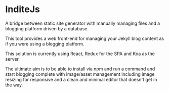# InditeJs

A bridge between static site generator with manually managing files and a blogging platform driven by a database.

This tool provides a web front-end for managing your Jekyll blog content as if you were using a blogging platform.

This solution is currently using React, Redux for the SPA and Koa as the server.

The ultimate aim is to be able to install via npm and run a command and start blogging complete with image/asset management including image resizing for responsive and a clean and minimal editor that doesn't get in the way.